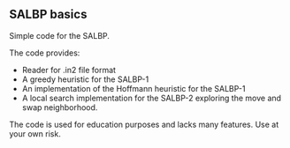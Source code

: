 ## SALBP basics

Simple code for the SALBP.

The code provides:

- Reader for .in2 file format
- A greedy heuristic for the SALBP-1
- An implementation of the Hoffmann heuristic for the SALBP-1 
- A local search implementation for the SALBP-2 exploring the move and swap neighborhood.

The code is used for education purposes and lacks many features. Use at your own risk.

